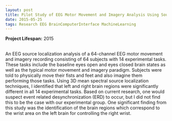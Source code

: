 ```yaml
---
layout: post
title: Pilot Study of EEG Motor Movement and Imagery Analysis Using Source Localization
date: 2015-05-25
tags: Research EEG BrainComputerInterface MachineLearning
---
```

**Project Lifespan\:** 2015  
<br>

An EEG source localization analysis of a 64-channel EEG motor movement and imagery recording consisting of 64 subjects with 14 experimental tasks.  These tasks include the baseline eyes open and eyes closed brain states as well as the typical motor movement and imagery paradigm. Subjects were told to physically move their fists and feet and also imagine them performing those tasks.  Using 3D mean spectral source localization techniques, I identified that left and right brain regions were significantly different in all 14 experimental tasks.  Based on current research, one would suspect event related desynchronization (ERD) to occur, but I did not find this to be the case with our experimental group.  One significant finding from this study was the identification of the brain regions which correspond to the wrist area on the left brain for controlling the right wrist.